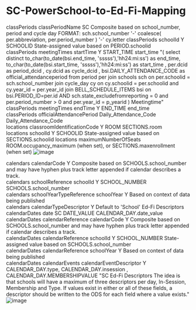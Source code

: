 # SC-PowerSchool-to-Ed-Fi-Mapping

classPeriods	classPeriodName			SC		Composite based on school_number, period and cycle day	FORMAT:  sch.school_number '-' coalesce( per.abbreviation, per.period_number ) '-' cy.letter
classPeriods	schoolId			Y	SCHOOLID	State-assigned value based on PERIOD.schoolid	
classPeriods	meetingTimes	startTime		Y	START_TIME	start_time	"( 	select 	distinct to_char(to_date(bsi.end_time, 'sssss'),'hh24:mi:ss') as end_time, 
		to_char(to_date(bsi.start_time, 'sssss'),'hh24:mi:ss') as start_time , 
		per.dcid as period_dcid , cy.dcid as cycle_dcid , bsi.DAILY_ATTENDANCE_CODE as official_attendanceperiod
	from	period per
	join 	schools sch on per.schoolid = sch.school_number
	join 	cycle_day cy on cy.schoolid = per.schoolid and cy.year_id = per.year_id
	join 	BELL_SCHEDULE_ITEMS bsi on 	bsi.PERIOD_ID=per.id AND sch.state_excludefromreporting = 0 
										and per.period_number &gt; 0 and per.year_id = p_yearid
) Meetingtime"
classPeriods	meetingTimes	endTime		Y	END_TIME	end_time	
classPeriods	officialAttendancePeriod				Daily_Attendance_Code	Daily_Attendance_Code	
locations	classroomIdentificationCode			Y	ROOM	SECTIONS.room	
locations	schoolId			Y	SCHOOLID	State-assigned value based on SECTIONS.schoolid	
locations	maximumNumberOfSeats					ROOM.occupancy_maximum (when set), or SECTIONS.maxenrollment (when set)	
![image](https://user-images.githubusercontent.com/105658542/170743768-b6d0add1-c826-4035-a84e-87b82a0a0403.png)


calendars	calendarCode			Y		Composite based on SCHOOLS.school_number and may have hyphen plus track letter appended if calendar describes a track.	
calendars	schoolReference	schoolId		Y	SCHOOL_NUMBER	SCHOOLS.school_number	
calendars	schoolYearTypeReference	schoolYear		Y		Based on context of data being published	
calendars	calendarTypeDescriptor			Y		Default to 'School'	Ed-Fi Descriptors
calendarDates	date			SC	DATE_VALUE	CALENDAR_DAY.date_value	
calendarDates	calendarReference	calendarCode		Y		Composite based on SCHOOLS.school_number and may have hyphen plus track letter appended if calendar describes a track.	
calendarDates	calendarReference	schoolId		Y	SCHOOL_NUMBER	State-assigned value based on SCHOOLS.school_number	 
calendarDates	calendarReference	schoolYear		Y		Based on context of data being published	
calendarDates	calendarEvents	calendarEventDescriptor		Y		CALENDAR_DAY.type, CALENDAR_DAY.insession , CALENDAR_DAY.MEMBERSHIPVALUE	"SC Ed-Fi Descriptors
The idea is that schools will have a maximum of three descriptors per day, In-Session, Membership and Type. If values exist in either or all of these fields, a descriptor should be written to the ODS for each field where a value exists."
![image](https://user-images.githubusercontent.com/105658542/170744247-76002fdc-fc47-4e2f-b23a-c39d49b14bd5.png)
